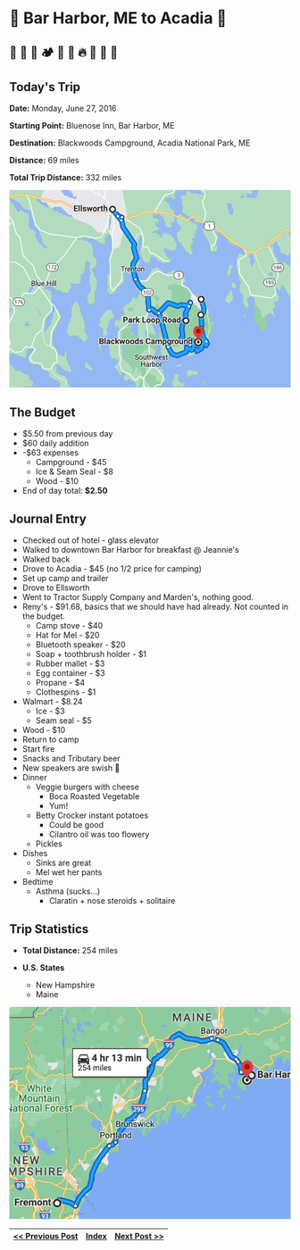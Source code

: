 # 🦞 Bar Harbor, ME to Acadia 🌲

##  🏨 🥞 🌲 🏕 🚙 🛒 🔥 🍻 🤘 🍔

## Today's Trip

**Date:** Monday, June 27, 2016

**Starting Point:** Bluenose Inn, Bar Harbor, ME

**Destination:** Blackwoods Campground, Acadia National Park, ME

**Distance:** 69 miles

**Total Trip Distance:** 332 miles

![map from bar harbor to acadia](maps/06-27.png "day map")

## The Budget

* $5.50 from previous day
* $60 daily addition
* -$63 expenses
  * Campground - $45
  * Ice & Seam Seal - $8
  * Wood - $10
* End of day total: **$2.50**

## Journal Entry

* Checked out of hotel - glass elevator
* Walked to downtown Bar Harbor for breakfast @ Jeannie's
* Walked back
* Drove to Acadia - $45 (no 1/2 price for camping)
* Set up camp and trailer
* Drove to Ellsworth
* Went to Tractor Supply Company and Marden's, nothing good.
* Reny's - $91.68, basics that we should have had already. Not counted in the budget.
  * Camp stove - $40
  * Hat for Mel - $20
  * Bluetooth speaker - $20
  * Soap + toothbrush holder - $1
  * Rubber mallet - $3
  * Egg container - $3
  * Propane - $4
  * Clothespins - $1
* Walmart - $8.24
  * Ice - $3
  * Seam seal - $5
* Wood - $10
* Return to camp
* Start fire
* Snacks and Tributary beer
* New speakers are swish 🤘
* Dinner
  * Veggie burgers with cheese
    * Boca Roasted Vegetable
    * Yum!
  * Betty Crocker instant potatoes
    * Could be good
    * Cilantro oil was too flowery
  * Pickles
* Dishes
  * Sinks are great
  * Mel wet her pants
* Bedtime
  * Asthma (sucks...)
      * Claratin + nose steroids + solitaire

## Trip Statistics

* **Total Distance:** 254 miles

* **U.S. States**
  * New Hampshire
  * Maine

![total trip from fremont to acadia](maps/totals/06-27-total.png "total trip map")

| [<< Previous Post](06-26.md) | [Index](../README.md) | [Next Post >>](06-28.md) |
|------------------------------|-----------------------|--------------------------|
